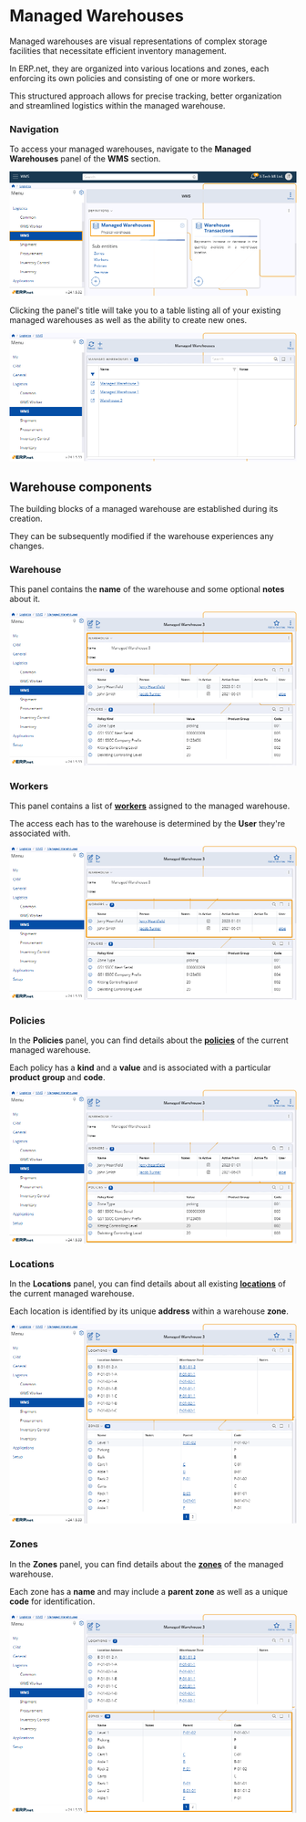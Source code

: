 # Managed Warehouses 

Managed warehouses are visual representations of complex storage facilities that necessitate efficient inventory management. 

In ERP.net, they are organized into various locations and zones, each enforcing its own policies and consisting of one or more workers. 

This structured approach allows for precise tracking, better organization and streamlined logistics within the managed warehouse.

### Navigation 

To access your managed warehouses, navigate to the **Managed Warehouses** panel of the **WMS** section. 

![pictures](pictures/Managed_Warehouses_navigation_03_06.png)

Clicking the panel's title will take you to a table listing all of your existing managed warehouses as well as the ability to create new ones.

![pictures](pictures/Managed_Warehouses_view_04_06.png)

## Warehouse components 

The building blocks of a managed warehouse are established during its creation. 

They can be subsequently modified if the warehouse experiences any changes.

### Warehouse 

This panel contains the **name** of the warehouse and some optional **notes** about it. 

![pictures](pictures/Managed_Warehouses_warehouse_04_06.png)

### Workers 

This panel contains a list of **[workers](https://docs.erp.net/tech/modules/logistics/wms/how-to/setup-warehouse/warehouse-workers.html)** assigned to the managed warehouse. 

The access each has to the warehouse is determined by the **User** they're associated with.

![pictures](pictures/Managed_Warehouses_workers_04_06.png)

### Policies 

In the **Policies** panel, you can find details about the **[policies](https://docs.erp.net/tech/modules/logistics/wms/how-to/setup-warehouse/warehouse-policies.html)** of the current managed warehouse. 

Each policy has a **kind** and a **value** and is associated with a particular **product group** and **code**. 

![pictures](pictures/Managed_Warehouses_policies_04_06.png)

### Locations

In the **Locations** panel, you can find details about all existing **[locations](https://docs.erp.net/tech/modules/logistics/wms/how-to/setup-warehouse/zones-and-locations.html)** of the current managed warehouse. 

Each location is identified by its unique **address** within a warehouse **zone**. 

![pictures](pictures/Managed_Warehouses_locations_04_06.png)

### Zones 

In the **Zones** panel, you can find details about the **[zones](https://docs.erp.net/tech/modules/logistics/wms/how-to/setup-warehouse/zones-and-locations.html)** of the managed warehouse. 

Each zone has a **name** and may include a **parent zone** as well as a unique **code** for identification.

![pictures](pictures/Managed_Warehouses_zones_04_06.png)
